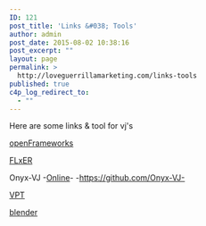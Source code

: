 ```yaml
---
ID: 121
post_title: 'Links &#038; Tools'
author: admin
post_date: 2015-08-02 10:38:16
post_excerpt: ""
layout: page
permalink: >
  http://loveguerrillamarketing.com/links-tools
published: true
c4p_log_redirect_to:
  - ""
---
```

Here are some links & tool for vj's

<a href="http://www.openframeworks.cc/" target="_blank">openFrameworks</a>

<a href="https://flxer.net/software/downloads/" target="_blank">FLxER</a>

Onyx-VJ -<a href="https://www.videopong.net/onyx/" target="_blank">Online</a>- -https://github.com/Onyx-VJ-

<a href="https://hcgilje.wordpress.com/vpt/">VPT</a>

<a href="https://www.blender.org/" target="_blank">blender</a>